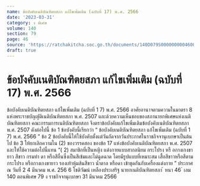 ```yaml
---
name: ข้อบังคับเนติบัณฑิตยสภา แก้ไขเพิ่มเติม (ฉบับที่ 17) พ.ศ. 2566
date: '2023-03-31'
category: ง พิเศษ
volume: 140
section: 79
page: 46
source: 'https://ratchakitcha.soc.go.th/documents/140D079S0000000004600.pdf'
draft: true
---
```


# ข้อบังคับเนติบัณฑิตยสภา แก้ไขเพิ่มเติม (ฉบับที่ 17) พ.ศ. 2566

ข้อบังคับเนติบัณฑิตยสภา แก้ไขเพิ่มเติม (ฉบับที่ 1 7) พ.ศ. 2566 อาศัยอานาจตามความในมาตรา 8 แห่งพระราชบัญญัติเนติบัณฑิตยสภา พ.ศ. 2507 และด้วยความเห็นชอบของสภานายกพิเศษแห่งเนติบัณฑิตยสภา คณะกรรมการเนติบัณฑิตยสภา จึงตราข้อบังคับแก้ไขเพิ่มเติมข้อบังคับเนติบัณฑิตยสภา พ.ศ. 2507 ดังต่อไปนี้ ข้อ 1 ข้อบังคับนี้เรียกว่า “ ข้อบังคับเนติบัณฑิตยสภา แก้ไขเพิ่มเติม (ฉบับที่ 1 7) พ.ศ. 2566 ” ข้อ 2 ข้อบังคับนี้ให้ใช้บังคับตั้งแต่วันถัดจากวันประกาศในราชกิจจานุเบกษาเป็นต้นไป ข้อ 3 ให้ยกเลิกความใน (2) ของวรรคสอง ของข้อ 17 แห่งข้อบังคับเนติบัณฑิตยสภา พ.ศ. 2507 และให้ใช้ความต่อไปนี้แทน “( 2) สมาชิกที่เป็นหญิง แต่งกายแบบสากลนิยม กระโปรง หรื อกางเกงขายาว สีขาว กรมท่า ดา หรือสีอื่นซึ่งเป็นสีเข้มและไม่ฉูดฉาด โดยมีรูปแบบที่เหมาะสม เสื้อสีขาวหรือสีตามกระโปรง หรือกางเกงขายาว รองเท้าหุ้มส้นสีขาว น้ำตาล หรือดา เข้าชุดกันกับเครื่องแต่งกาย ” ประกาศ ณ วันที่ 2 4 มีนาคม พ.ศ. 256 6 โชติวัฒน์ เหลืองประเสริฐ นายกเนติบัณฑิตยสภา ้ หนา 46 ่ เลม 140 ตอนพิเศษ 79 ง ราชกิจจานุเบกษา 31 มีนาคม 2566
